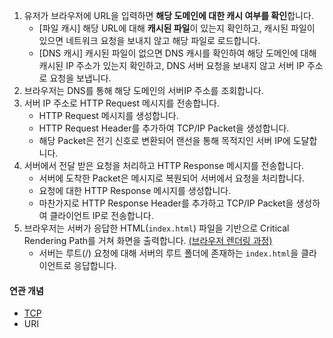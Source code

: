 1. 유저가 브라우저에 URL을 입력하면 **해당 도메인에 대한 캐시 여부를 확인**합니다.
	- [파일 캐시] 해당 URL에 대해 **캐시된 파일**이 있는지 확인하고, 캐시된 파일이 있으면 네트워크 요청을 보내지 않고 해당 파일로 로드합니다.
	- [DNS 캐시] 캐시된 파일이 없으면 DNS 캐시를 확인하여 해당 도메인에 대해 캐시된 IP 주소가 있는지 확인하고, DNS 서버 요청을 보내지 않고 서버 IP 주소로 요청을 보냅니다.
2. 브라우저는 DNS를 통해 해당 도메인의 서버IP 주소를 조회합니다.
3. 서버 IP 주소로 HTTP Request 메시지를 전송합니다.
	- HTTP Request 메시지를 생성합니다.
	- HTTP Request Header를 추가하여 TCP/IP Packet을 생성합니다.
	- 해당 Packet은 전기 신호로 변환되어 랜선을 통해 목적지인 서버 IP에 도달합니다.
4. 서버에서 전달 받은 요청을 처리하고 HTTP Response 메시지를 전송합니다.
	- 서버에 도착한 Packet은 메시지로 복원되어 서버에서 요청을 처리합니다.
	- 요청에 대한 HTTP Response 메시지를 생성합니다.
	- 마찬가지로 HTTP Response Header를 추가하고 TCP/IP Packet을 생성하여 클라이언트 IP로 전송합니다.
5. 브라우저는 서버가 응답한 HTML(`index.html`) 파일을 기반으로 Critical Rendering Path를 거쳐 화면을 출력합니다. [(브라우저 렌더링 과정)](/Web/%EB%B8%8C%EB%9D%BC%EC%9A%B0%EC%A0%80%20%EB%A0%8C%EB%8D%94%EB%A7%81%20%EA%B3%BC%EC%A0%95%EC%97%90%20%EB%8C%80%ED%95%B4%20%EC%84%A4%EB%AA%85%ED%95%B4%EC%A3%BC%EC%84%B8%EC%9A%94..md)
	- 서버는 루트(/) 요청에 대해 서버의 루트 폴더에 존재하는 `index.html`을 클라이언트로 응답합니다.

#### 연관 개념
- [TCP]()
- URI